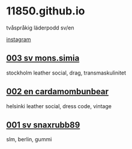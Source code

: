 # 11850.github.io

tvåspråkig läderpodd sv/en

[instagram](https://www.instagram.com/11850pod/)

## [003 sv mons.simia](https://github.com/11850/11850.github.io/raw/refs/heads/main/episodes/003.mp3)

stockholm leather social, drag, transmaskulinitet

## [002 en cardamombunbear](https://github.com/11850/11850.github.io/raw/refs/heads/main/episodes/002.mp3)

helsinki leather social, dress code, vintage

## [001 sv snaxrubb89](https://github.com/11850/11850.github.io/raw/refs/heads/main/episodes/001.mp3)

slm, berlin, gummi
